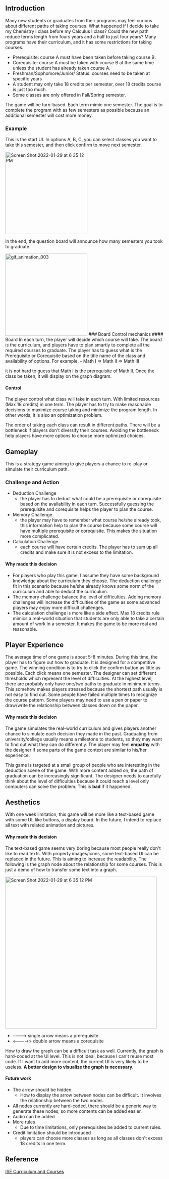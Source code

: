 ## Introduction
Many new students or graduates from their programs may feel curious about different paths of taking courses. What happened if I decide to take my Chemistry I class before my Calculus I class? Could the new path reduce terms length from fours years and a half to just four years? Many programs have their curriculum, and it has some restrictions for taking courses.

- Prerequisite: course A must have been taken before taking course B.
- Corequisite: course A must be taken with course B at the same time unless the student has already taken course A.
- Freshman/Sophomore/Junior/ Status: courses need to be taken at specific years
- A student may only take 18 credits per semester, over 18 credits course is just too much.
- Some classes are only offered in Fall/Spring semester.

The game will be turn-based. Each term mimic one semester. The goal is to complete the program with as few semesters as possible because an additional semester will cost more money. 
### Example
This is the start UI. In options A, B, C, you can select classes you want to take this semester, and then click confirm to move next semester.

<img width="260" alt="Screen Shot 2022-01-29 at 6 35 12 PM" src="https://user-images.githubusercontent.com/16947266/153955186-9f2f8bf6-7f6f-4933-bf3f-582631f3e8b9.png">

In the end, the question board will announce how many semesters you took to graduate.

<img width="260" alt="gif_animation_003" src="https://user-images.githubusercontent.com/16947266/153958127-edff4f6a-76a6-4343-807f-046a1c47b32a.gif">
### Board Control mechanics
#### Board
In each turn, the player will decide which course will take. The board is the curriculum, and players have to plan smartly to complete all the required courses to graduate. The player has to guess what is the Prerequisite or Corequisite based on the title name of the class and availability of options. For example,
- Math I => Math II => Math III

it is not hard to guess that Math I is the prerequisite of Math II. Once the class be taken, it will display on the graph diagram.

#### Control
The player control what class will take in each turn. With limited resources (Max 18 credits) in one term. The player has to try to make reasonable decisions to maximize course taking and minimize the program length. In other words, it is also an optimization problem.

The order of taking each class can result in different paths. There will be a bottleneck if players don't diversify their courses. Avoiding the bottleneck help players have more options to choose more optimized choices.

## Gameplay
This is a strategy game aiming to give players a chance to re-play or simulate their curriculum path.

### Challenge and Action
- Deduction Challenge
  - the player has to deduct what could be a prerequisite or corequisite based on the availability in each turn. Successfully guessing the prerequisite and corequisite helps the player to plan the course.
- Memory Challenge
  - the player may have to remember what course he/she already took, this information help to plan the course because some course will have multiple prerequisite or corequisite. This makes the situation more complicated.
- Calculation Challenge
  - each course will have certain credits. The player has to sum up all credits and make sure it is not excess to the limitation.

#### Why made this decision 
- For players who play this game, I assume they have some background knowledge about the curriculum they choose.  The deduction challenge fit in this scenario because he/she already knows some norm of the curriculum and able to deduct the curriculum.
- The memory challenge balance the level of difficulties. Adding memory challenges will increase the difficulties of the game as some advanced players may enjoy more difficult challenges.
- The calculation challenge is more like a side effect. Max 18 credits rule mimics a real-world situation that students are only able to take a certain amount of work in a semester. It makes the game to be more real and reasonable.

## Player Experience
The average time of one game is about 5-8 minutes. During this time, the player has to figure out how to graduate. It is designed for a competitive game. The winning condition is to try to click the confirm button as little as possible. Each click means one semester. The designer can set different thresholds which represent the level of difficulties. At the highest level, there are probably only have one/two paths to graduate in minimum terms. This somehow makes players stressed because the shortest path usually is not easy to find out. Some people have failed multiple times to recognize the course pattern. Some players may need to use a pen or paper to draw/write the relationship between classes down on the paper.

#### Why made this decision 
The game simulates the real-world curriculum and gives players another chance to simulate each decision they made in the past. Graduating from university/college usually means a milestone to students, so they may want to find out what they can do differently. The player may feel **empathy** with the designer if some parts of the game context are similar to his/her experience.

This game is targeted at a small group of people who are interesting in the deduction scene of the game. With more content added on, the path of graduation can be increasingly significant. The designer needs to carefully think about the level of difficulties because it could reach a level only computers can solve the problem. This is **bad** if it happened.

## Aesthetics
With one week limitation, this game will be more like a text-based game with some UI, like buttons, a display board. In the future, I intend to replace all text with related animation and pictures.

#### Why made this decision 
The text-based game seems very boring because most people really don't like to read texts. With property images/icons, some text-based UI can be replaced in the future. This is aiming to increase the readability. The following is the graph node about the relationship for some courses. This is just a demo of how to transfer some text into a graph.

<img width="480" alt="Screen Shot 2022-01-29 at 6 35 12 PM" src="https://user-images.githubusercontent.com/16947266/152694139-73e7e0ef-8a48-453f-b590-ae3005058516.png">

- ----> single arrow means a prerequisite
- <---->> double arrow means a corequisite

How to draw the graph can be a difficult task as well. Currently, the graph is hard-coded at the UI level. This is not ideal, because I can't reuse most code. If I want to add more content, the current UI is very likely to be useless. **A better design to visualize the graph is necessary.**

#### Future work
- The arrow should be hidden. 
  - How to display the arrow between nodes can be difficult. It involves the relationship between the two nodes. 
- All nodes currently are hard-coded, there should be a generic way to generate these nodes, so more contents can be added easier.
- Audio can be added
- More rules
  - Due to time limitations, only prerequisites be added to current rules.
- Credit limitation should be introduced
  - players can choose more classes as long as all classes don't excess 18 credits in one term.

## Reference
[ISE Curriculum and Courses](https://ise.engineering.uiowa.edu/sites/ise.engineering.uiowa.edu/files/ise_ug_curriculum_ay2020-2021_updated_march_2021.pdf)
